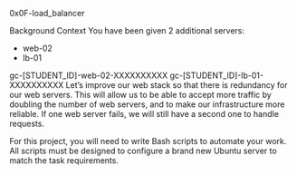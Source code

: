 0x0F-load_balancer

Background Context
You have been given 2 additional servers:
- web-02
- lb-01

gc-[STUDENT_ID]-web-02-XXXXXXXXXX
gc-[STUDENT_ID]-lb-01-XXXXXXXXXX
Let’s improve our web stack so that there is redundancy for our web servers. This will allow us to be able to accept more traffic by doubling the number of web servers, and to make our infrastructure more reliable. If one web server fails, we will still have a second one to handle requests.

For this project, you will need to write Bash scripts to automate your work. All scripts must be designed to configure a brand new Ubuntu server to match the task requirements.
